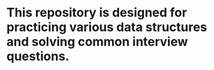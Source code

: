 # This repository is designed for practicing various data structures and solving common interview questions.
